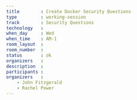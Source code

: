 ```yaml
---
title        : Create Docker Security Questions
type         : working-session
track        : Security Questions
technology   :
when_day     : Wed
when_time    : AM-1
room_layout  :
room_number  :
status       : ok
organizers   :
description  :
participants :
organizers   :
    - John Fitzgerald
    - Rachel Power
---
```



